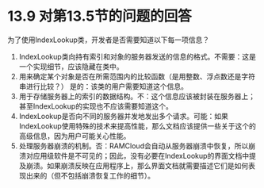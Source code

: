 # 13.9 对第13.5节的问题的回答



为了使用IndexLookup类，开发者是否需要知道以下每一项信息？

1. IndexLookup类向持有索引和对象的服务器发送的信息的格式。不需要：这是一个实现细节，应该隐藏在类中。
2. 用来确定某个对象是否在所需范围内的比较函数（是用整数、浮点数还是字符串进行比较？） 是的：该类的用户需要知道这个信息。
3. 用于存储服务器上的索引的数据结构。不：这个信息应该被封装在服务器上；甚至IndexLookup的实现也不应该需要知道这个。
4. IndexLookup是否向不同的服务器并发地发出多个请求。可能：如果IndexLookup使用特殊的技术来提高性能，那么文档应该提供一些关于这个的高级信息，因为用户可能关心性能。
5. 处理服务器崩溃的机制。否：RAMCloud会自动从服务器崩溃中恢复，所以崩溃对应用级软件是不可见的；因此，没有必要在IndexLookup的界面文档中提及崩溃。如果崩溃反映在应用程序上，那么界面文档就需要描述它们是如何表现出来的（但不包括崩溃恢复工作的细节）。
